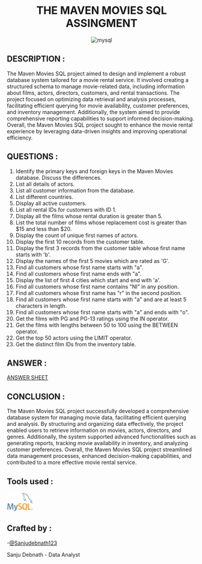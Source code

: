 
<h1 align="center">THE MAVEN MOVIES SQL ASSINGMENT</h1>
<p align="center" <a target="_blank" rel="noreferrer"> <img src="https://wallpaperaccess.com/full/2134480.png" alt="mysql" width="800" height="500" /> </a>

DESCRIPTION :
-
The Maven Movies SQL project aimed to design and implement a robust database system tailored for a movie rental service. It involved creating a structured schema to manage movie-related data, including information about films, actors, directors, customers, and rental transactions. The project focused on optimizing data retrieval and analysis processes, facilitating efficient querying for movie availability, customer preferences, and inventory management. Additionally, the system aimed to provide comprehensive reporting capabilities to support informed decision-making. Overall, the Maven Movies SQL project sought to enhance the movie rental experience by leveraging data-driven insights and improving operational efficiency.


QUESTIONS :
-

1. Identify the primary keys and foreign keys in the Maven Movies database. Discuss the differences.
2. List all details of actors.
3. List all customer information from the database.
4. List different countries.
5. Display all active customers.
6. List all rental IDs for customers with ID 1.
7. Display all the films whose rental duration is greater than 5.
8. List the total number of films whose replacement cost is greater than $15 and less than $20.
9. Display the count of unique first names of actors.
10. Display the first 10 records from the customer table.
11. Display the first 3 records from the customer table whose first name starts with 'b'.
12. Display the names of the first 5 movies which are rated as 'G'.
13. Find all customers whose first name starts with "a".
14. Find all customers whose first name ends with "a".
15. Display the list of first 4 cities which start and end with 'a'.
16. Find all customers whose first name contains "NI" in any position.
17. Find all customers whose first name has "r" in the second position.
18. Find all customers whose first name starts with "a" and are at least 5 characters in length.
19. Find all customers whose first name starts with "a" and ends with "o".
20. Get the films with PG and PG-13 ratings using the IN operator.
21. Get the films with lengths between 50 to 100 using the BETWEEN operator.
22. Get the top 50 actors using the LIMIT operator.
23. Get the distinct film IDs from the inventory table.


ANSWER :
-

[ANSWER SHEET](https://github.com/Sanjudebnath123/SQL-ASSINGMENT-/blob/main/SQL%20ASSIGNMENT%20(SANJU).sql)

CONCLUSION :
-
The Maven Movies SQL project successfully developed a comprehensive database system for managing movie data, facilitating efficient querying and analysis. By structuring and organizing data effectively, the project enabled users to retrieve information on movies, actors, directors, and genres. Additionally, the system supported advanced functionalities such as generating reports, tracking movie availability in inventory, and analyzing customer preferences. Overall, the Maven Movies SQL project streamlined data management processes, enhanced decision-making capabilities, and contributed to a more effective movie rental service.

Tools used :
-
<p align="left" <a target="_blank" rel="noreferrer"> <img src="https://raw.githubusercontent.com/docker-library/docs/c408469abbac35ad1e4a50a6618836420eb9502e/mysql/logo.png" alt="MySQL" width="70" height="50" /> </a>


Crafted by :
-
-[@Sanjudebnath123](https://github.com/Sanjudebnath123)

Sanju Debnath - Data Analyst
